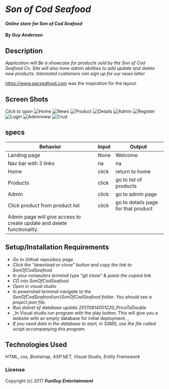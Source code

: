 ﻿# _Son of Cod Seafood_

#### _Online store for Son of Cod Seafood_

#### By _**Guy Anderson**_

## Description

_Application will Be a showcase for products sold by the Son of Cod Seafood Co. Site will also have admin abilities to add update and delete new products. Interested customers can sign up for our news letter_

https://www.pacseafood.com was the inspiration for the layout.

## Screen Shots
_Click to open_
![Home](https://github.com/guyanderson/SonOfCodSeafood/tree/master/src/SonOfCodSeafood/wwwroot/img/home.PNG)
![News](https://github.com/guyanderson/SonOfCodSeafood/tree/master/src/SonOfCodSeafood/wwwroot/img/news.PNG)
![Product](https://github.com/guyanderson/SonOfCodSeafood/tree/master/src/SonOfCodSeafood/wwwroot/img/product)
![Details](https://github.com/guyanderson/SonOfCodSeafood/tree/master/src/SonOfCodSeafood/wwwroot/img/details)
![Admin](https://github.com/guyanderson/SonOfCodSeafood/tree/master/src/SonOfCodSeafood/wwwroot/img/admin.PNG)
![Register](https://github.com/guyanderson/SonOfCodSeafood/tree/master/src/SonOfCodSeafood/wwwroot/img/register)
![Login](https://github.com/guyanderson/SonOfCodSeafood/tree/master/src/SonOfCodSeafood/wwwroot/img/login.PNG)
![Adminview](https://github.com/guyanderson/SonOfCodSeafood/tree/master/src/SonOfCodSeafood/wwwroot/img/adminview.PNG)
![Crud](https://github.com/guyanderson/SonOfCodSeafood/tree/master/src/SonOfCodSeafood/wwwroot/img/crud.PNG)

## specs
| Behavior | Input | Output |
|---|---|---|
| Landing page | None | Welcome |
| Nav bar with 3 links | na | na |
| Home | click | return to home |
| Products | click | go to list of products |
| Admin | click | go to admin page |
| Click product from product list | click | go to details page for that product |
Admin page will give access to create update and delete functionality.  |

## Setup/Installation Requirements


* _Go to Github repository page._
* _Click the "download or clone" button and copy the link to SonOfCodSeafood_
* _In your computers terminal type "git clone" & paste the copied link._
* _CD into SonOfCodSeafood_
* _Open in visual studio_
* _In powershell terminal navigate to the SonOfCodSeafood\src\SonOfCodSeafood folder. You should see a project.json file._
* _Run dotnet ef database update 20170814001220_PriceToDouble_
* _In Visual studio run program with the play button. This will give you a website with an empty database for initial deployment. _
* _If you need data in the database to start, in SSMS, use the file called script accompanying this program._




## Technologies Used

_HTML, css, Bootstrap, ASP.NET, Visual Studio, Entity Framework_

### License

Copyright (c) 2017 **_FunGuy Entertainment_**
